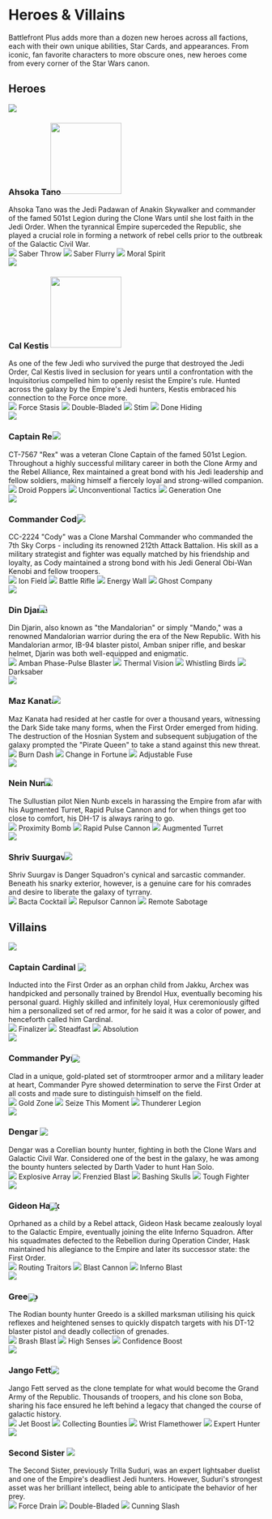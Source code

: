 # Heroes & Villains

Battlefront Plus adds more than a dozen new heroes across all factions, each with their own unique abilities, Star Cards, and appearances. From iconic, fan favorite characters to more obscure ones, new heroes come from every corner of the Star Wars canon.

## Heroes

<div class="hero">
  <img class="portrait" class="no-lb"  src="../../assets/portraits/Portait_Ahsoka.png">
  <div class="text">
    <h3 id="ahsoka">
      <strong>Ahsoka Tano</strong>
      <img class="weapon-saber" class="no-lb" style="margin-left: -1.5em; width: 140px; transform: translateY(-2px);" src="../../assets/abilities/heroes/ahsokatano/Weapons_AhsokaLightsabers.svg">
    </h3>
    <a>Ahsoka Tano was the Jedi Padawan of Anakin Skywalker and commander of the famed 501st Legion during the Clone Wars until she lost faith in the Jedi Order. When the tyrannical Empire superceded the Republic, she played a crucial role in forming a network of rebel cells prior to the outbreak of the Galactic Civil War.</a>
    <div>
    <a class="ability-item" data-text="Ahsoka throws one lightsaber forward while keeping the other to protect herself.">
      <img class="ability" class="no-lb" src="../../assets/abilities/heroes/ahsokatano/Ahsoka_SaberThrow.svg">
      <span class="ability-name">Saber Throw</span>
    </a>
    <a class="ability-item" data-text="Ahsoka closes the distance with a lunge attack.">
      <img class="ability" class="no-lb" src="../../assets/abilities/heroes/ahsokatano/Ahsoka_Flurry.svg">
      <span class="ability-name">Saber Flurry</span>
    </a>
    <a class="ability-item" data-text="Small and agile, Ahsoka sprints forward at high speeds, greatly improving her recharge times as she does so.">
      <img class="ability" class="no-lb" src="../../assets/abilities/heroes/ahsokatano/Ahsoka_CombatRush.svg">
      <span class="ability-name">Moral Spirit</span>
    </a>
    </div>
  </div>
</div>

<br style="display: block; content: ''; margin-top: 0;">

<div class="hero">
  <img class="portrait" class="no-lb"  src="../../assets/portraits/Portrait_CalKestis.png">
  <div class="text">
    <h3 id="cal">
      <strong>Cal Kestis</strong>
      <img class="weapon-saber" class="no-lb" style="margin-left: -0em; width: 140px; transform: translateY(-2px);" src="../../assets/abilities/heroes/calkestis/Weapons_CalLightsaber.svg">
    </h3>
    <a>As one of the few Jedi who survived the purge that destroyed the Jedi Order, Cal Kestis lived in seclusion for years until a confrontation with the Inquisitorius compelled him to openly resist the Empire's rule. Hunted across the galaxy by the Empire's Jedi hunters, Kestis embraced his connection to the Force once more.</a>
    <div>
    <a class="ability-item" data-text="Cal uses the Force to freeze enemies in front of him. By charging up this ability, he can extend the reach of this ability.">
      <img class="ability" class="no-lb" src="../../assets/abilities/heroes/calkestis/Cal_Freeze.svg">
      <span class="ability-name">Force Stasis</span>
    </a>
    <a class="ability-item" data-text="Cal switches forms to attack with a Double-Bladed lightsaber, increasing his stamina but reducing damage.">
      <img class="ability" class="no-lb" src="../../assets/abilities/heroes/calkestis/Cal_DoubleLightsaber.svg">
      <span class="ability-name">Double-Bladed</span>
    </a>
    <a class="ability-item" data-text="Cal injects himself with a Stim Canister, instantly replenishing a large portion of his health.">
      <img class="ability" class="no-lb" src="../../assets/abilities/heroes/calkestis/Cal_Stim.svg">
      <span class="ability-name">Stim</span>
    </a>
    <a class="ability-item" data-text="Cal recharges his abilities faster in combat. Defeating enemies will have a stronger effect than dealing damage.">
      <img class="ability" class="no-lb" src="../../assets/abilities/heroes/calkestis/Cal_KillRecharge.svg">
      <span class="ability-name">Done Hiding</span>
    </a>
    </div>
  </div>
</div>

<br style="display: block; content: ''; margin-top: 0;">

<div class="hero">
  <img class="portrait" class="no-lb"  src="../../assets/portraits/Portrait_CaptainRex.png">
  <div class="text">
    <h3 id="rex">
      <strong>Captain Rex</strong>
      <img class="weapon-blaster" class="no-lb" style="margin-left: -0.75em;" src="../../assets/abilities/heroes/captainrex/Weapons_RexDC-17Dual.svg">
    </h3>
    <a>CT-7567 "Rex" was a veteran Clone Captain of the famed 501st Legion. Throughout a highly successful military career in both the Clone Army and the Rebel Alliance, Rex maintained a great bond with his Jedi leadership and fellow soldiers, making himself a fiercely loyal and strong-willed companion.</a>
    <div>
    <a class="ability-item" data-text="Rex can throw up to three EMP grenades that will explode after a short time, stunning enemies.">
      <img class="ability" class="no-lb" src="../../assets/abilities/heroes/captainrex/Rex_Grenade.svg">
      <span class="ability-name">Droid Poppers</span>
    </a>
    <a class="ability-item" data-text="While active, enemies nearby to Rex will have all forms of healing blocked. Rex will additionally have increased sprint speed.">
      <img class="ability" class="no-lb" src="../../assets/abilities/heroes/captainrex/Rex_HealBlockAura.svg">
      <span class="ability-name">Unconventional Tactics</span>
    </a>
    <a class="ability-item" data-text="Generation one armor holds up, boosting Rex's health.">
      <img class="ability" class="no-lb" src="../../assets/abilities/heroes/captainrex/Rex_Fortify.svg">
      <span class="ability-name">Generation One</span>
    </a>
    </div>
  </div>
</div>

<br style="display: block; content: ''; margin-top: 0;">

<div class="hero">
  <img class="portrait" class="no-lb"  src="../../assets/portraits/Portait_CommanderCody.png">
  <div class="text">
    <h3 id="cody">
      <strong>Commander Cody</strong>
      <img class="weapon-blaster" class="no-lb" style="margin-left: -0.75em;" src="../../assets/abilities/heroes/commandercody/Weapons_CodyDC-15A.svg">
    </h3>
    <a>CC-2224 "Cody" was a Clone Marshal Commander who commanded the 7th Sky Corps - including its renowned 212th Attack Battalion. His skill as a military strategist and fighter was equally matched by his friendship and loyalty, as Cody maintained a strong bond with his Jedi General Obi-Wan Kenobi and fellow troopers.</a>
    <div>
    <a class="ability-item" data-text="Commander Cody activates an ion field that defuses incoming explosives and jams enemy blasters, as well as slowly damaging them over time.">
      <img class="ability" class="no-lb" src="../../assets/abilities/heroes/commandercody/Cody_DefuseDisrupt.svg">
      <span class="ability-name">Ion Field</span>
    </a>
    <a class="ability-item" data-text="Commander Cody swaps to an ion charged burst fire DC-15 for a limited time.">
      <img class="ability" class="no-lb" src="../../assets/abilities/heroes/commandercody/Cody_PierceShield.svg">
      <span class="ability-name">Battle Rifle</span>
    </a>
    <a class="ability-item" data-text="Deployable cover that is impervious to damage, but can be destroyed by attacking its central projector.">
      <img class="ability" class="no-lb" src="../../assets/abilities/heroes/commandercody/Cody_Shield.svg">
      <span class="ability-name">Energy Wall</span>
    </a>
    <a class="ability-item" data-text="Commander Cody deploys with 150 bonus health. While standing near allied Reinforcements and Heroes, he will passively regenerate lost health.">
      <img class="ability" class="no-lb" src="../../assets/abilities/heroes/commandercody/Cody_Sentinel.svg">
      <span class="ability-name">Ghost Company</span>
    </a>
    </div>
  </div>
</div>

<br style="display: block; content: ''; margin-top: 0;">

<div class="hero">
  <img class="portrait" class="no-lb"  src="../../assets/portraits/Portrait_DinDjarin.png">
  <div class="text">
    <h3 id="mando">
      <strong>Din Djarin</strong>
      <img class="weapon-blaster" class="no-lb" style="margin-left: -1.3em;" src="../../assets/abilities/heroes/dindjarin/Weapons_MandoIB94.svg">
    </h3>
    <a>Din Djarin, also known as "the Mandalorian" or simply "Mando," was a renowned Mandalorian warrior during the era of the New Republic. With his Mandalorian armor, IB-94 blaster pistol, Amban sniper rifle, and beskar helmet, Djarin was both well-equipped and enigmatic.</a>
    <div>
    <a class="ability-item" data-text="Equips a high power disruptor sniper rifle for a short time.">
      <img class="ability" class="no-lb" src="../../assets/abilities/heroes/dindjarin/Mando_AmbanSniper.svg">
      <span class="ability-name">Amban Phase-Pulse Blaster</span>
    </a>
    <a class="ability-item" data-text="Din Djarin's Helmet displays heat signatures, revealing nearby enemies.">
      <img class="ability" class="no-lb" src="../../assets/abilities/heroes/dindjarin/Mando_ThermalVision.svg">
      <span class="ability-name">Thermal Vision</span>
    </a>
    <a class="ability-item" data-text="Din Djarin fires a salvo of guided munitions that seek out nearby enemies.">
      <img class="ability" class="no-lb" src="../../assets/abilities/heroes/dindjarin/Mando_WhistlingBirds.svg">
      <span class="ability-name">Whistling Birds</span>
    </a>
    <a class="ability-item" data-text="When performing a melee attack, he will strike down nearby enemies with the Darksaber.">
      <img class="ability" class="no-lb" src="../../assets/abilities/heroes/dindjarin/Mando_Darksaber.svg">
      <span class="ability-name">Darksaber</span>
    </a>
    </div>
  </div>
</div>

<br style="display: block; content: ''; margin-top: 0;">

<div class="hero">
  <img class="portrait" class="no-lb"  src="../../assets/portraits/Portrait_MazKanata.png">
  <div class="text">
    <h3 id="maz">
      <strong>Maz Kanata</strong>
      <img class="weapon-blaster" class="no-lb" style="margin-left: -0.7em;" src="../../assets/abilities/heroes/mazkanata/Weapons_MazKanataDH-17R.svg">
    </h3>
    <a>Maz Kanata had resided at her castle for over a thousand years, witnessing the Dark Side take many forms, when the First Order emerged from hiding. The destruction of the Hosnian System and subsequent subjugation of the galaxy prompted the "Pirate Queen" to take a stand against this new threat.</a>
    <div>
    <a class="ability-item" data-text="Maz creates an extra volatile reaction to dash forward with her jetpack, causing burn damage to nearby enemies while it is active.">
      <img class="ability" class="no-lb" src="../../assets/abilities/heroes/mazkanata/MazKanata_BurnDash.svg">
      <span class="ability-name">Burn Dash</span>
    </a>
    <a class="ability-item" data-text="Enemies dealing damage to Maz will recieve a small amount of damage in return.">
      <img class="ability" class="no-lb" src="../../assets/abilities/heroes/mazkanata/MazKanata_Reflect.svg">
      <span class="ability-name">Change in Fortune</span>
    </a>
    <a class="ability-item" data-text="Maz equips an MPL-57 grenade launcher that will increase the projectile's fuse time, blast, and launch speed when the trigger is held.">
      <img class="ability" class="no-lb" src="../../assets/abilities/heroes/mazkanata/MazKanata_MPL.svg">
      <span class="ability-name">Adjustable Fuse</span>
    </a>
    </div>
  </div>
</div>

<br style="display: block; content: ''; margin-top: 0;">

<div class="hero">
  <img class="portrait" class="no-lb"  src="../../assets/portraits/Portrait_NienNunb.png">
  <div class="text">
    <h3 id="nein">
      <strong>Nein Nunb</strong>
      <img class="weapon-blaster" class="no-lb" style="margin-left: -1em;" src="../../assets/abilities/heroes/niennunb/Weapons_NienNunbDH-17.svg">
    </h3>
    <a>The Sullustian pilot Nien Nunb excels in harassing the Empire from afar with his Augmented Turret, Rapid Pulse Cannon and for when things get too close to comfort, his DH-17 is always raring to go.</a>
    <div>
    <a class="ability-item" data-text="Nien Nunb deploys a Detonite Charge, wired to blow when enemies enter its proximity.">
      <img class="ability" class="no-lb" src="../../assets/abilities/heroes/niennunb/NienNunb_ProximityBomb.svg">
      <span class="ability-name">Proximity Bomb</span>
    </a>
    <a class="ability-item" data-text="Switch to a modified DLT-20A Pulse Cannon configured for fast charging and high damage.">
      <img class="ability" class="no-lb" src="../../assets/abilities/heroes/niennunb/NienNunb_PulseCannon.svg">
      <span class="ability-name">Rapid Pulse Cannon</span>
    </a>
    <a class="ability-item" data-text="Deploy a blaster turret fitted with upgraded sensors for quicker lock-on time.">
      <img class="ability" class="no-lb" src="../../assets/abilities/heroes/niennunb/NienNunb_BlasterTurret.svg">
      <span class="ability-name">Augmented Turret</span>
    </a>
    </div>
  </div>
</div>

<br style="display: block; content: ''; margin-top: 0;">

<div class="hero">
  <img class="portrait" class="no-lb"  src="../../assets/portraits/Portrait_ShrivSuurgav.png">
  <div class="text">
    <h3 id="shriv">
      <strong>Shriv Suurgav</strong>
      <img class="weapon-blaster" class="no-lb" style="margin-left: -0.4em;" src="../../assets/abilities/heroes/shriv/Weapons_ShrivE-5C.svg">
    </h3>
    <a>Shriv Suurgav is Danger Squadron's cynical and sarcastic commander. Beneath his snarky exterior, however, is a genuine care for his comrades and desire to liberate the galaxy of tyrrany.</a>
    <div>
    <a class="ability-item" data-text="Shriv throws a modified Bacta Grenade that quickly restores and boosts health to allies, meanwhile enemies are damaged and have healing temporarily blocked.">
      <img class="ability" class="no-lb" src="../../assets/abilities/heroes/shriv/Shriv_BactaCocktail.svg">
      <span class="ability-name">Bacta Cocktail</span>
    </a>
    <a class="ability-item" data-text="CA-87 retro-fitted Jawa blaster that has been further modified to produce a powerful short-range shockwave, capable of knocking enemies off their feet.">
      <img class="ability" class="no-lb" src="../../assets/abilities/heroes/shriv/Shriv_RepulsorCannon.svg">
      <span class="ability-name">Repulsor Cannon</span>
    </a>
    <a class="ability-item" data-text="Shriv equips a set of macrobinoculars. Tagging enemies will disrupt their blasters and mark them for his entire team.">
      <img class="ability" class="no-lb" src="../../assets/abilities/heroes/shriv/Shriv_ScoutBinoculars.svg">
      <span class="ability-name">Remote Sabotage</span>
    </a>
    </div>
  </div>
</div>

## Villains

<div class="hero">
  <img class="portrait" class="no-lb"  src="../../assets/portraits/Portait_CaptainCardinal.png">
  <div class="text">
    <h3 id="cardinal">
      <strong>Captain Cardinal</strong>
      <img class="weapon-blaster" class="no-lb" style="transform: translateY(2px)" src="../../assets/abilities/heroes/captaincardinal/Weapons_CardinalF-11D.svg">
    </h3>
    <a>Inducted into the First Order as an orphan child from Jakku, Archex was handpicked and personally trained by Brendol Hux, eventually becoming his personal guard. Highly skilled and infinitely loyal, Hux ceremoniously gifted him a personalized set of red armor, for he said it was a color of power, and henceforth called him Cardinal.</a>
    <div>
    <a class="ability-item" data-text="Cardinal's F-11D has increased damage and accuracy. His armor and mobility are reduced">
      <img class="ability" class="no-lb" src="../../assets/abilities/heroes/captaincardinal/Cardinal_Damage.svg">
      <span class="ability-name">Finalizer</span>
    </a>
    <a class="ability-item" data-text="Cardinal is immune to crowd control abilities, preventing him from being knocked down or stunned. Additionally, his blaster has improved cooling. His damage and mobility are reduced.">
      <img class="ability" class="no-lb" src="../../assets/abilities/heroes/captaincardinal/Cardinal_Steadfast.svg">
      <span class="ability-name">Steadfast</span>
    </a>
    <a class="ability-item" data-text="Cardinal's mobility is increased, as is the rate of fire on the F-11D. His damage and armor are reduced.">
      <img class="ability" class="no-lb" src="../../assets/abilities/heroes/captaincardinal/Cardinal_Mobility.svg">
      <span class="ability-name">Absolution</span>
    </a>
    </div>
  </div>
</div>

<br style="display: block; content: ''; margin-top: 0;">

<div class="hero">
  <img class="portrait" class="no-lb"  src="../../assets/portraits/Portrait_CommanderPyre3.png">
  <div class="text">
    <h3 id="pyre">
      <strong>Commander Pyre</strong>
      <img class="weapon-blaster" class="no-lb" style="margin-left: -1.05em; transform: translateY(3px)" src="../../assets/abilities/heroes/commanderpyre/Weapons_PyreF-11D.svg">
    </h3>
    <a>Clad in a unique, gold-plated set of stormtrooper armor and a military leader at heart, Commander Pyre showed determination to serve the First Order at all costs and made sure to distinguish himself on the field. </a>
    <div>
    <a class="ability-item" data-text="Commander Pyre plants a device that boosts the health of nearby allies.">
      <img class="ability" class="no-lb" src="../../assets/abilities/heroes/commanderpyre/Pyre_DeployBoost.svg">
      <span class="ability-name">Gold Zone</span>
    </a>
    <a class="ability-item" data-text="Commander Pyre commands nearby allies to withstand all attacks, granting those around him a very high damage reduction for a short time.">
      <img class="ability" class="no-lb" src="../../assets/abilities/heroes/commanderpyre/Pyre_Might.svg">
      <span class="ability-name">Seize This Moment</span>
    </a>
    <a class="ability-item" data-text="Commander Pyre increases his damage and passively heals nearby allies.">
      <img class="ability" class="no-lb" src="../../assets/abilities/heroes/commanderpyre/Pyre_Laxus.svg">
      <span class="ability-name">Thunderer Legion</span>
    </a>
    </div>
  </div>
</div>

<br style="display: block; content: ''; margin-top: 0;">

<div class="hero">
  <img class="portrait" class="no-lb"  src="../../assets/portraits/Portrait_Dengar.png">
  <div class="text">
    <h3 id="dengar">
      <strong>Dengar</strong>
      <img class="weapon-blaster" class="no-lb" style="margin-left: 0em; transform: translateY(2px)" src="../../assets/abilities/heroes/dengar/Weapons_DengarDLT-19.svg">
    </h3>
    <a>Dengar was a Corellian bounty hunter, fighting in both the Clone Wars and Galactic Civil War. Considered one of the best in the galaxy, he was among the bounty hunters selected by Darth Vader to hunt Han Solo.</a>
    <div>
    <a class="ability-item" data-text="Dengar throws a handful of explosive devices, dealing heavy damage to anyone caught in the radius.">
      <img class="ability" class="no-lb" src="../../assets/abilities/heroes/dengar/Dengar_ExplosiveArray.svg">
      <span class="ability-name">Explosive Array</span>
    </a>
    <a class="ability-item" data-text="Dengar increases his blaster's rate of fire for a short amount of time.">
      <img class="ability" class="no-lb" src="../../assets/abilities/heroes/dengar/Dengar_FrenzyConfiguration.svg">
      <span class="ability-name">Frenzied Blast</span>
    </a>
    <a class="ability-item" data-text="Dengar raises his blaster overhead to bash an enemy into the ground.">
      <img class="ability" class="no-lb" src="../../assets/abilities/heroes/dengar/Dengar_HurricaneStrike.svg">
      <span class="ability-name">Bashing Skulls</span>
    </a>
    <a class="ability-item" data-text="Dengar has a special trait that brifly grants damage resistance upon deafeating enemies.">
      <img class="ability" class="no-lb" src="../../assets/abilities/heroes/dengar/Dengar_KillDR.svg">
      <span class="ability-name">Tough Fighter</span>
    </a>
    </div>
  </div>
</div>

<br style="display: block; content: ''; margin-top: 0;">

<div class="hero">
  <img class="portrait" class="no-lb"  src="../../assets/portraits/Portrait_Hask.png">
  <div class="text">
    <h3 id="hask">
      <strong>Gideon Hask</strong>
      <img class="weapon-blaster" class="no-lb" style="margin-left: -1.5em; transform: translateY(4px)" src="../../assets/abilities/heroes/gideonhask/Weapons_HaskRK-3.svg">
    </h3>
    <a>Oprhaned as a child by a Rebel attack, Gideon Hask became zealously loyal to the Galactic Empire, eventually joining the elite Inferno Squadron. After his squadmates defected to the Rebellion during Operation Cinder, Hask maintained his allegiance to the Empire and later its successor state: the First Order.</a>
    <div>
    <a class="ability-item" data-text="Hask reveals enemies within his line of sight to his allies. When revealed, they will have all forms of healing blocked.">
      <img class="ability" class="no-lb" src="../../assets/abilities/heroes/gideonhask/Hask_DebuffEnemy.svg">
      <span class="ability-name">Routing Traitors</span>
    </a>
    <a class="ability-item" data-text="Hask leads the charge with a modified E-11 Blast Cannon, passively boosting nearby allies with dsiruption immunity.">
      <img class="ability" class="no-lb" src="../../assets/abilities/heroes/gideonhask/Hask_BuffAlly.svg">
      <span class="ability-name">Blast Cannon</span>
    </a>
    <a class="ability-item" data-text="Hask charges up a volatile power blast that ignites a small flame upon impact.">
      <img class="ability" class="no-lb" src="../../assets/abilities/heroes/gideonhask/Hask_IncendiaryRounds.svg">
      <span class="ability-name">Inferno Blast</span>
    </a>
    </div>
  </div>
</div>

<br style="display: block; content: ''; margin-top: 0;">

<div class="hero">
  <img class="portrait" class="no-lb"  src="../../assets/portraits/Portrait_Greedo.png">
  <div class="text">
    <h3 id="greedo">
      <strong>Greedo</strong>
      <img class="weapon-blaster" class="no-lb" style="margin-left: -1.4em; transform: translateY(4px)" src="../../assets/abilities/heroes/greedo/Weapons_GreedoDT-12.svg">
    </h3>
    <a>The Rodian bounty hunter Greedo is a skilled marksman utilising his quick reflexes and heightened senses to quickly dispatch targets with his DT-12 blaster pistol and deadly collection of grenades.</a>
    <div>
    <a class="ability-item" data-text="Throws a Thermal Detonator by default. While Confidence Boost is active, a Thermal Imploder is thrown instead.">
      <img class="ability" class="no-lb" src="../../assets/abilities/heroes/greedo/Greedo_Grenade.svg">
      <span class="ability-name">Brash Blast</span>
    </a>
    <a class="ability-item" data-text="Greedo boosts his senses, enabling him to detect enemies, even through walls.">
      <img class="ability" class="no-lb" src="../../assets/abilities/heroes/greedo/Greedo_HighSenses.svg">
      <span class="ability-name">High Senses</span>
    </a>
    <a class="ability-item" data-text="Greedo's DT-12 will deal increased damage, and his Brash Blast will upgrade to a Thermal Imploder and be recharged if in cooldown.">
      <img class="ability" class="no-lb" src="../../assets/abilities/heroes/greedo/Greedo_Confidence.svg">
      <span class="ability-name">Confidence Boost</span>
    </a>
    </div>
  </div>
</div>

<br style="display: block; content: ''; margin-top: 0;">

<div class="hero">
  <img class="portrait" class="no-lb"  src="../../assets/portraits/Portrait_JangoFett.png">
  <div class="text">
    <h3 id="jango">
      <strong>Jango Fett</strong>
      <img class="weapon-blaster" class="no-lb" style="margin-left: -0.25em; transform: translateY(2px)" src="../../assets/abilities/heroes/jangofett/Weapons_JangoWestars.svg">
    </h3>
    <a>Jango Fett served as the clone template for what would become the Grand Army of the Republic. Thousands of troopers, and his clone son Boba, sharing his face ensured he left behind a legacy that changed the course of galactic history.</a>
    <div>
    <a class="ability-item" data-text="Back mounted jetpack that utilizes burst thrusters to allow Jango to jet over large distances. It is well suited for traversing obstructions and evading danger.">
      <img class="ability" class="no-lb" src="../../assets/abilities/heroes/jangofett/Jango_JumpPack.svg">
      <span class="ability-name">Jet Boost</span>
    </a>
    <a class="ability-item" data-text="When dealing damage, Jango Fett gains bonus health. Upon getting kills, he is awarded extra Battle Points.">
      <img class="ability" class="no-lb" src="../../assets/abilities/heroes/jangofett/Jango_Collecting.svg">
      <span class="ability-name">Collecting Bounties</span>
    </a>
    <a class="ability-item" data-text="Jango briefly activates the flamethrower mounted in his gauntlet, incinerating enemies in front of him.">
      <img class="ability" class="no-lb" src="../../assets/abilities/heroes/jangofett/Jango_WristFlamethrower.svg">
      <span class="ability-name">Wrist Flamethower</span>
    </a>
    <a class="ability-item" data-text="Press/hold ZOOM to fire a Saberdart that significantly weakens enemies as well as damages them over time.">
      <img class="ability" class="no-lb" src="../../assets/abilities/heroes/jangofett/Jango_PoisonDart.svg">
      <span class="ability-name">Expert Hunter</span>
    </a>
    </div>
  </div>
</div>

<br style="display: block; content: ''; margin-top: 0;">

<div class="hero">
  <img class="portrait" class="no-lb"  src="../../assets/portraits/Portrait_SecondSister.png">
  <div class="text">
    <h3 id="trilla">
      <strong>Second Sister</strong>
      <img class="weapon-saber" class="no-lb" src="../../assets/abilities/heroes/secondsister/Weapons_SecondSisterLightsaber.svg">
    </h3>
    <a>The Second Sister, previously Trilla Suduri, was an expert lightsaber duelist and one of the Empire's deadliest Jedi hunters. However, Suduri's strongest asset was her brilliant intellect, being able to anticipate the behavior of her prey.</a>
    <div>
    <a class="ability-item" data-text="The Second Sister saps the life force from enemies in front of her to heal herself. This effect is amplified with a higher number of victims.">
      <img class="ability" class="no-lb" src="../../assets/abilities/heroes/secondsister/SecondSister_ForceDrain.svg">
      <span class="ability-name">Force Drain</span>
    </a>
    <a class="ability-item" data-text="The Second Sister switches forms to attack with a Double-Bladed lightsaber, increasing her stamina but reducing damage.">
      <img class="ability" class="no-lb" src="../../assets/abilities/heroes/secondsister/SecondSister_DoubleLightsaber.svg">
      <span class="ability-name">Double-Bladed</span>
    </a>
    <a class="ability-item" data-text="The Second Sister lunges forward with a deadly slash that knocks enemies onto the ground.">
      <img class="ability" class="no-lb" src="../../assets/abilities/heroes/secondsister/SecondSister_Lunge.svg">
      <span class="ability-name">Cunning Slash</span>
    </a>
    </div>
  </div>
</div>
